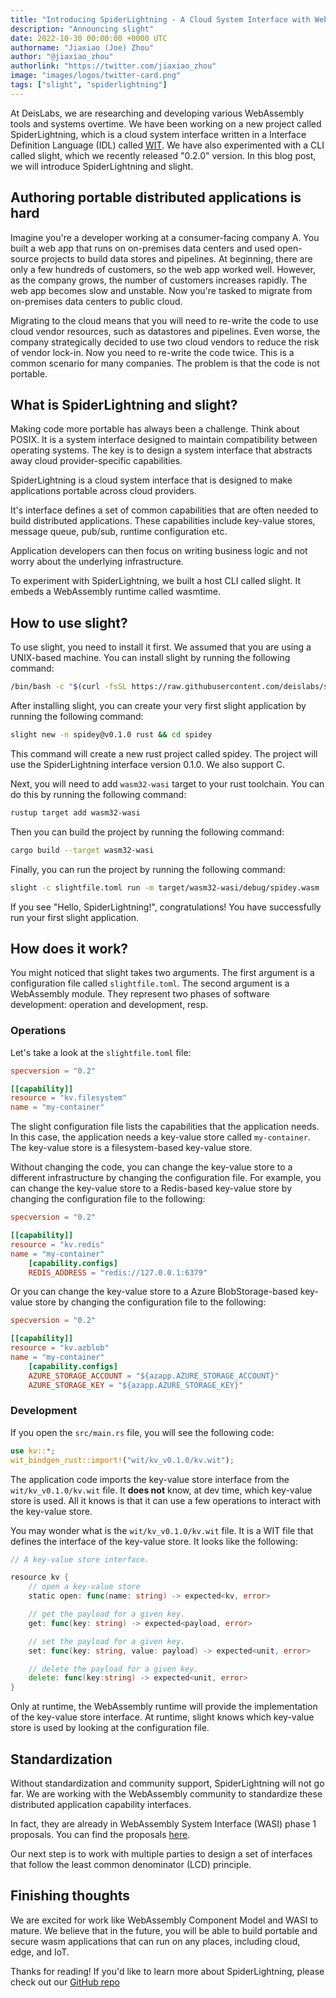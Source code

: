 ```yaml
---
title: "Introducing SpiderLightning - A Cloud System Interface with WebAssembly"
description: "Announcing slight"
date: 2022-10-30 00:00:00 +0000 UTC
authorname: "Jiaxiao (Joe) Zhou"
author: "@jiaxiao_zhou"
authorlink: "https://twitter.com/jiaxiao_zhou"
image: "images/logos/twitter-card.png"
tags: ["slight", "spiderlightning"]
---
```


At DeisLabs, we are researching and developing various WebAssembly tools and systems overtime. We have been working on a new project called SpiderLightning, which is a cloud system interface written in a Interface Definition Language (IDL) called [WIT](https://github.com/WebAssembly/component-model/blob/main/design/mvp/WIT.md). We have also experimented with a CLI called slight, which we recently released "0.2.0" version. In this blog post, we will introduce SpiderLightning and slight.

## Authoring portable distributed applications is hard

Imagine you're a developer working at a consumer-facing company A. You built a web app that runs on on-premises data centers and used open-source projects to build data stores and pipelines. At beginning, there are only a few hundreds of customers, so the web app worked well. However, as the company grows, the number of customers increases rapidly. The web app becomes slow and unstable. Now you're tasked to migrate from on-premises data centers to public cloud.

Migrating to the cloud means that you will need to re-write the code to use cloud vendor resources, such as datastores and pipelines. Even worse, the company strategically decided to use two cloud vendors to reduce the risk of vendor lock-in. Now you need to re-write the code twice. This is a common scenario for many companies. The problem is that the code is not portable.

## What is SpiderLightning and slight?

Making code more portable has always been a challenge. Think about POSIX. It is a system interface designed to maintain compatibility between operating systems. The key is to design a system interface that abstracts away cloud provider-specific capabilities.

SpiderLightning is a cloud system interface that is designed to make applications portable across cloud providers.

It's interface defines a set of common capabilities that are often needed to build distributed applications. These capabilities include key-value stores, message queue, pub/sub, runtime configuration etc.

Application developers can then focus on writing business logic and not worry about the underlying infrastructure.

To experiment with SpiderLightning, we built a host CLI called slight. It embeds a WebAssembly runtime called wasmtime.

## How to use slight?

To use slight, you need to install it first. We assumed that you are using a UNIX-based machine. You can install slight by running the following command:

```bash
/bin/bash -c "$(curl -fsSL https://raw.githubusercontent.com/deislabs/spiderlightning/main/install.sh)"
```

After installing slight, you can create your very first slight application by running the following command:

```bash
slight new -n spidey@v0.1.0 rust && cd spidey
```

This command will create a new rust project called spidey. The project will use the SpiderLightning interface version 0.1.0. We also support C.

Next, you will need to add `wasm32-wasi` target to your rust toolchain. You can do this by running the following command:

```bash
rustup target add wasm32-wasi
```

Then you can build the project by running the following command:

```bash
cargo build --target wasm32-wasi
```

Finally, you can run the project by running the following command:

```bash
slight -c slightfile.toml run -m target/wasm32-wasi/debug/spidey.wasm
```

If you see "Hello, SpiderLightning!", congratulations! You have successfully run your first slight application.

## How does it work?

You might noticed that slight takes two arguments. The first argument is a configuration file called `slightfile.toml`. The second argument is a WebAssembly module. They represent two phases of software development: operation and development, resp.

### Operations
Let's take a look at the `slightfile.toml` file:

```toml
specversion = "0.2"

[[capability]]
resource = "kv.filesystem"
name = "my-container"
```

The slight configuration file lists the capabilities that the application needs. In this case, the application needs a key-value store called `my-container`. The key-value store is a filesystem-based key-value store.

Without changing the code, you can change the key-value store to a different infrastructure by changing the configuration file. For example, you can change the key-value store to a Redis-based key-value store by changing the configuration file to the following:

```toml
specversion = "0.2"

[[capability]]
resource = "kv.redis"
name = "my-container"
    [capability.configs]
    REDIS_ADDRESS = "redis://127.0.0.1:6379"
```

Or you can change the key-value store to a Azure BlobStorage-based key-value store by changing the configuration file to the following:

```toml
specversion = "0.2"

[[capability]]
resource = "kv.azblob"
name = "my-container"
    [capability.configs]
    AZURE_STORAGE_ACCOUNT = "${azapp.AZURE_STORAGE_ACCOUNT}"
    AZURE_STORAGE_KEY = "${azapp.AZURE_STORAGE_KEY}"
```

### Development

If you open the `src/main.rs` file, you will see the following code:

```rust
use kv::*;
wit_bindgen_rust::import!("wit/kv_v0.1.0/kv.wit");
```

The application code imports the key-value store interface from the `wit/kv_v0.1.0/kv.wit` file. It **does not** know, at dev time, which key-value store is used. All it knows is that it can use a few operations to interact with the key-value store.

You may wonder what is the `wit/kv_v0.1.0/kv.wit` file. It is a WIT file that defines the interface of the key-value store. It looks like the following: 

```go
// A key-value store interface.

resource kv {
	// open a key-value store
	static open: func(name: string) -> expected<kv, error>

	// get the payload for a given key.
	get: func(key: string) -> expected<payload, error> 

	// set the payload for a given key.
	set: func(key: string, value: payload) -> expected<unit, error>

	// delete the payload for a given key.
	delete: func(key:string) -> expected<unit, error>
}
```

Only at runtime, the WebAssembly runtime will provide the implementation of the key-value store interface. At runtime, slight knows which key-value store is used by looking at the configuration file.

## Standardization

Without standardization and community support, SpiderLightning will not go far. We are working with the WebAssembly community to standardize these distributed application capability interfaces.

In fact, they are already in WebAssembly System Interface (WASI) phase 1 proposals. You can find the proposals [here](https://github.com/WebAssembly/WASI/blob/main/Proposals.md).

Our next step is to work with multiple parties to design a set of interfaces that follow the least common denominator (LCD) principle. 

## Finishing thoughts

We are excited for work like WebAssembly Component Model and WASI to mature. We believe that in the future, you will be able to build portable and secure wasm applications that can run on any places, including cloud, edge, and IoT.

Thanks for reading! If you'd like to learn more about SpiderLightning, please check out our [GitHub repo](https://github.com/deislabs/spiderlightning)
